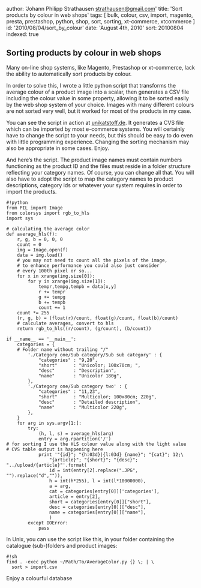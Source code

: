 author: 'Johann Philipp Strathausen <strathausen@gmail.com>'
title: 'Sort products by colour in web shops'
tags: [ bulk, colour, csv, import, magento, presta, prestashop, python, shop, sort, sorting, xt-commerce, xtcommerce ]
id: '2010/08/04/sort_by_colour'
date: 'August 4th, 2010'
sort: 20100804
indexed: true


## Sorting products by colour in web shops

Many on-line shop systems, like Magento, Prestashop or xt-commerce, lack the ability to automatically sort products by colour.

In order to solve this, I wrote a little python script that transforms the average colour of a product image into a scalar, then generates a CSV file including the colour value in some property, allowing it to be sorted easily by the web shop system of your choice. Images with many different colours are not sorted very well, but it worked for most of the products in my case.

You can see the script in action at <a href="http://unikatstoff.de" target="_blank">unikatstoff.de</a>. It generates a CVS file which can be imported by most e-commerce systems. You will certainly have to change the script to your needs, but this should be easy to do even with little programming experience. Changing the sorting mechanism may also be appropriate in some cases. Enjoy.

And here’s the script. The product image names must contain numbers functioning as the product ID and the files must reside in a folder structure reflecting your category names. Of course, you can change all that. You will also have to adopt the script to map the category names to product descriptions, category ids or whatever your system requires in order to import the products.

    #!python
    from PIL import Image
    from colorsys import rgb_to_hls
    import sys
     
    # calculating the average color
    def average_hls(f):
        r, g, b = 0, 0, 0
        count = 0
        img = Image.open(f)
        data = img.load()
        # you may not need to count all the pixels of the image,
        # to enhance performance you could also just consider
        # every 100th pixel or so...
        for x in xrange(img.size[0]):
            for y in xrange(img.size[1]):
                tempr,tempg,tempb = data[x,y]
                r += tempr
                g += tempg
                b += tempb
                count += 1
        count *= 255
        (r, g, b) = (float(r)/count, float(g)/count, float(b)/count)
        # calculate averages, convert to hls
        return rgb_to_hls((r/count), (g/count), (b/count))
     
    if __name__ == '__main__':
        categories = {
        # Folder name without trailing "/"
            './Category one/Sub category/Sub sub category' : {
                "categories" : "9,20",
                "short"      : "Unicolor; 100x70cm; ",
                "desc"       : "Description",
                "name"       : "Unicolor 180g",
            },
            './Category one/Sub category two' : {
                "categories" : "11,23",
                "short"      : "Multicolor; 100x80cm; 220g",
                "desc"       : "Detailed description",
                "name"       : "Multicolor 220g",
            },
        }
        for arg in sys.argv[1:]:
            try:
                (h, l, s) = average_hls(arg)
                entry = arg.rpartition('/')
    # for sorting I use the HLS colour value along with the light value
    # CVS table output is happening here
                print '"{id}"; "{h:03d}|{l:03d} {name}"; "{cat}"; 12;\
                    "{article}"; "{short}"; "{desc}"; "../upload/{article}"'.format(
                    id = int(entry[2].replace(".JPG", "").replace("d","")),
                    h = int(h*255), l = int(l*10000000),
                    a = arg,
                    cat = categories[entry[0]]['categories'],
                    article = entry[2],
                    short = categories[entry[0]]["short"],
                    desc = categories[entry[0]]["desc"],
                    name = categories[entry[0]]["name"],
                    )
            except IOError:
                pass

In Unix, you can use the script like this, in your folder containing the catalogue (sub-)folders and product images:

    #!sh
    find . -exec python ~/Path/To/AverageColor.py {} \; | \
      sort > import.csv

Enjoy a colourful database
